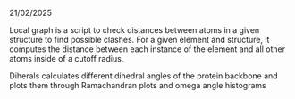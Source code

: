 21/02/2025

Local graph is a script to check distances between atoms in a given structure to find possible clashes. For a given element and structure, it computes the distance between each instance of the element and all other atoms inside of a cutoff radius. 

Diherals calculates different dihedral angles of the protein backbone and plots them through Ramachandran plots and omega angle histograms
